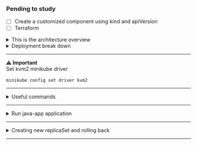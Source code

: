 ### Pending to study
- [ ] Create a customized component using kind and apiVersion
- [ ] Terraform

<details>

<summary>This is the architecture overview</summary>

![kubernetes.jpg](images/kubernetes.jpg)

</details>


<details>

<summary>Deployment break down</summary>

![deployment.jpg](images/deployment.png)

</details>

---
**⚠️ Important**  
Set kvm2 minikube driver 

```
minikube config set driver kvm2
```

---

<details>

<summary>Useful commands</summary>

```
minikube image load <your-image-name>:<tag>
```

```
minikube ssh "docker images"
```

```
minikube service java-app-service --url
```
    
</details>

---
<details>
<summary>Run java-app application</summary>

### Create docker image
``` 
gradle bootBuildImage
```

### Copy the image to minikube
``` 
minikube image load <your-image-name>:<tag>
```

### Kubectl Commands
#### Creates deployment
```
kubectl apply -f kubernetes/nodePort/deployment.yaml
```

#### Creates service
```
kubectl apply -f kubernetes/nodePort/serviceyaml
```

#### Creates deployment and service
``` 
kubectl apply -f kubernetes/nodePort
```

#### Verify the service url
```
minikube service java-app-service --url
```

</details>

---
<details>
<summary>Creating new replicaSet and rolling back</summary>

### Create the deployment
``` bash 
kubectl apply -f deployment.yaml
```

### List all replicaSets
``` bash 
kubectl get rs
```

### Change the image and then apply the new deployment
``` bash 
kubectl apply -f deployment.yaml
```

### Now there are 2 replicaSets
``` bash 
kubectl get rs
```

### History Revision
``` bash 
kubectl rollout history deployment/java-app
```

### Roll back
``` bash 
kubectl rollout undo deployment/java-app
```
</details>

---